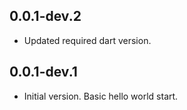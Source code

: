 ## 0.0.1-dev.2

- Updated required dart version.

## 0.0.1-dev.1

- Initial version. Basic hello world start.
